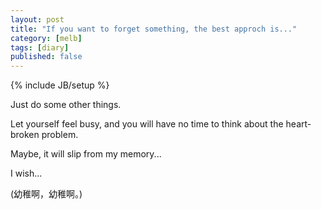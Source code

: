 ```yaml
---
layout: post
title: "If you want to forget something, the best approch is..."
category: [melb]
tags: [diary]
published: false
---
```

{% include JB/setup %}

Just do some other things.

Let yourself feel busy, and you will have no time to think about the heart-broken problem.

Maybe, it will slip from my memory...

I wish...

(幼稚啊，幼稚啊。)